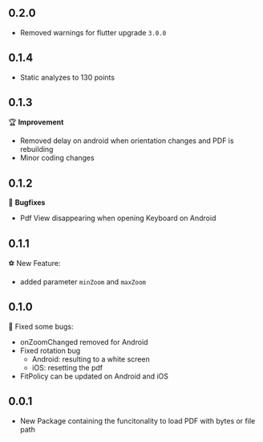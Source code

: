 ## 0.2.0
* Removed warnings for flutter upgrade `3.0.0`

## 0.1.4
* Static analyzes to 130 points

## 0.1.3
🏆 **Improvement**
* Removed delay on android when orientation changes and PDF is rebuilding
* Minor coding changes

## 0.1.2
🐛 **Bugfixes**
* Pdf View disappearing when opening Keyboard on Android

## 0.1.1
⚽️ New Feature:
* added parameter `minZoom` and `maxZoom`

## 0.1.0

🐛 Fixed some bugs:

* onZoomChanged removed for Android
* Fixed rotation bug
    * Android: resulting to a white screen
    * iOS: resetting the pdf
* FitPolicy can be updated on Android and iOS

## 0.0.1

* New Package containing the funcitonality to load PDF with bytes or file path
